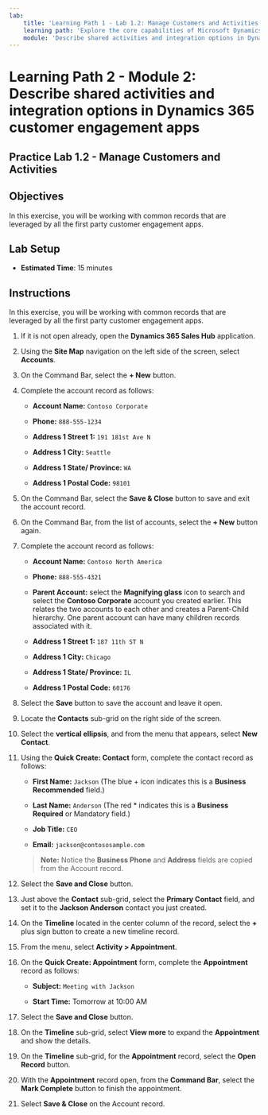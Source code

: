 ```yaml
---
lab:
    title: 'Learning Path 1 - Lab 1.2: Manage Customers and Activities'
    learning path: 'Explore the core capabilities of Microsoft Dynamics 365 customer engagement apps'
    module: 'Describe shared activities and integration options in Dynamics 365 customer engagement apps'
---
```


Learning Path 2 - Module 2: Describe shared activities and integration options in Dynamics 365 customer engagement apps
========================

## Practice Lab 1.2 - Manage Customers and Activities

## Objectives

In this exercise, you will be working with common records that are leveraged by all the first party customer engagement apps. 

## Lab Setup

  - **Estimated Time**: 15 minutes

## Instructions

In this exercise, you will be working with common records that are leveraged by all the first party customer engagement apps. 

1.  If it is not open already, open the **Dynamics 365 Sales Hub** application.  

2.  Using the **Site Map** navigation on the left side of the screen, select **Accounts**.  

3.  On the Command Bar, select the **+ New** button. 

4.  Complete the account record as follows: 

    - **Account Name:** `Contoso Corporate` 

    - **Phone:** `888-555-1234` 

    - **Address 1 Street 1:** `191 181st Ave N` 

    - **Address 1 City:** `Seattle` 

    - **Address 1 State/ Province:** `WA` 

    - **Address 1 Postal Code:** `98101` 

5.  On the Command Bar, select the **Save & Close** button to save and exit the account record. 

6.  On the Command Bar, from the list of accounts, select the **+ New** button again. 

7.  Complete the account record as follows: 

    - **Account Name:** `Contoso North America` 

    - **Phone:** `888-555-4321` 

    - **Parent Account:** select the **Magnifying glass** icon to search and select the **Contoso Corporate** account you created earlier. This relates the two accounts to each other and creates a Parent-Child hierarchy. One parent account can have many children records associated with it. 

    - **Address 1 Street 1:** `187 11th ST N` 

    - **Address 1 City:** `Chicago` 

    - **Address 1 State/ Province:** `IL` 

    - **Address 1 Postal Code:** `60176` 

8.  Select the **Save** button to save the account and leave it open. 

9.  Locate the **Contacts** sub-grid on the right side of the screen. 

10. Select the **vertical ellipsis**, and from the menu that appears, select **New Contact**. 

11. Using the **Quick Create: Contact** form, complete the contact record as follows: 

    - **First Name:** `Jackson` (The blue + icon indicates this is a **Business Recommended** field.)

	- **Last Name:** `Anderson` (The red * indicates this is a **Business Required** or Mandatory field.)

	- **Job Title:** `CEO` 

	- **Email:** `jackson@contososample.com` 
 
    > **Note:** Notice the **Business Phone** and **Address** fields are copied from the Account record. 

12. Select the **Save and Close** button. 

13. Just above the **Contact** sub-grid, select the **Primary Contact** field, and set it to the **Jackson Anderson** contact you just created. 

14. On the **Timeline** located in the center column of the record, select the **+** plus sign button to create a new timeline record. 

15. From the menu, select **Activity > Appointment**. 

16. On the **Quick Create: Appointment** form, complete the **Appointment** record as follows: 

	- **Subject:** `Meeting with Jackson` 

	- **Start Time:** Tomorrow at 10:00 AM 

17. Select the **Save and Close** button. 

18. On the **Timeline** sub-grid, select **View more** to expand the **Appointment** and show the details. 

19. On the **Timeline** sub-grid, for the **Appointment** record, select the **Open Record** button. 

20. With the **Appointment** record open, from the **Command Bar**, select the **Mark Complete** button to finish the appointment. 

21. Select **Save & Close** on the Account record. 

